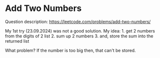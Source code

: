 # Add Two Numbers
Question description: https://leetcode.com/problems/add-two-numbers/

My 1st try (23.09.2024) was not a good solution.
My idea: 1. get 2 numbers from the digits of 2 list
         2. sum up 2 numbers 
         3. and, store the sum into the returned list

What problem? If the number is too big then, that can't be stored.